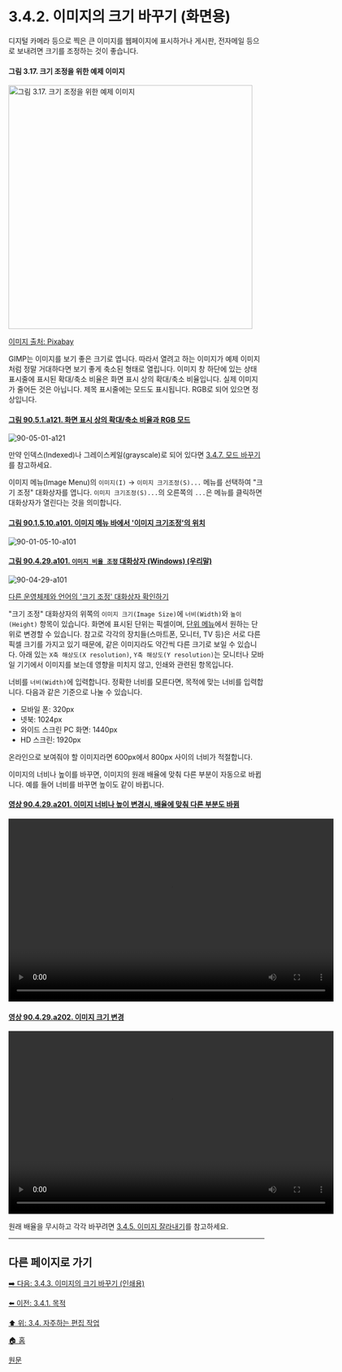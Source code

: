 # 3.4.2. 이미지의 크기 바꾸기 (화면용)
디지털 카메라 등으로 찍은 큰 이미지를 웹페이지에 표시하거나 게시판, 전자메일 등으로 보내려면 크기를 조정하는 것이 좋습니다.

#### 그림 3.17. 크기 조정을 위한 예제 이미지
<img width="480" alt="그림 3.17. 크기 조정을 위한 예제 이미지" environment="MacOS:Sonoma 14.2.1 GIMP 2.10.36" src="https://github.com/wonder13662/gimp/assets/15767104/be4bb3a2-8965-42db-8b73-de0ea526f242">

[이미지 출처: Pixabay](https://pixabay.com/photos/cereal-breakfast-meal-food-banana-898073/)

GIMP는 이미지를 보기 좋은 크기로 엽니다. 따라서 열려고 하는 이미지가 예제 이미지처럼 정말 거대하다면 보기 좋게 축소된 형태로 열립니다. 이미지 창 하단에 있는 상태 표시줄에 표시된 확대/축소 비율은 화면 표시 상의 확대/축소 비율입니다. 실제 이미지가 줄어든 것은 아닙니다. 제목 표시줄에는 모드도 표시됩니다. RGB로 되어 있으면 정상입니다. 

<a id="90-05-01-a121"></a>

#### [그림 90.5.1.a121. 화면 표시 상의 확대/축소 비율과 RGB 모드](./90-05-01-title_bar.md#90-05-01-a121)
![90-05-01-a121](https://github.com/wonder13662/gimp/assets/15767104/e9973caf-e8ae-4fbc-9814-9b9d13e6f982)

만약 인덱스(Indexed)나 그레이스케일(grayscale)로 되어 있다면 [3.4.7. 모드 바꾸기](03-04-07-change-the-mode.md)를 참고하세요.

이미지 메뉴(Image Menu)의 `이미지(I)` → `이미지 크기조정(S)...` 메뉴를 선택하여 "크기 조정" 대화상자를 엽니다. `이미지 크기조정(S)...`의 오른쪽의 `...`은 메뉴를 클릭하면 대화상자가 열린다는 것을 의미합니다.

<a id="90-01-05-10-a101"></a>

#### [그림 90.1.5.10.a101. 이미지 메뉴 바에서 '이미지 크기조정'의 위치](./90-01-05-10-scale_image.md#90-01-05-10-a101)
![90-01-05-10-a101](https://github.com/wonder13662/gimp/assets/15767104/613d0cc8-05ad-4df5-a9d0-3be39b770f41)

<a id="90-04-29-a101"></a>

#### [그림 90.4.29.a101. `이미지 비율 조정` 대화상자 (Windows) (우리말)](./90-04-29-scale_image.md#90-04-29-a101)
![90-04-29-a101](https://github.com/wonder13662/gimp/assets/15767104/b88ded56-3fe1-4009-84ce-aa0939259794)

[다른 운영체제와 언어의 '크기 조정' 대화상자 확인하기](./90-04-29-scale_image.md#90-04-29-a102)

"크기 조정" 대화상자의 위쪽의 `이미지 크기(Image Size)`에 `너비(Width)`와 `높이(Height)` 항목이 있습니다. 화면에 표시된 단위는 픽셀이며, [단위 메뉴](./03-02-02-07-units-menu.md#32272-단위-메뉴의-단위-변경)에서 원하는 단위로 변경할 수 있습니다. 참고로 각각의 장치들(스마트폰, 모니터, TV 등)은 서로 다른 픽셀 크기를 가지고 있기 때문에, 같은 이미지라도 약간씩 다른 크기로 보일 수 있습니다. 아래 있는 `X축 해상도(X resolution)`, `Y축 해상도(Y resolution)`는 모니터나 모바일 기기에서 이미지를 보는데 영향을 미치지 않고, 인쇄와 관련된 항목입니다.

너비를 `너비(Width)`에 입력합니다. 정확한 너비를 모른다면, 목적에 맞는 너비를 입력합니다. 다음과 같은 기준으로 나눌 수 있습니다.

- 모바일 폰: 320px
- 넷북: 1024px
- 와이드 스크린 PC 화면: 1440px
- HD 스크린: 1920px

온라인으로 보여줘야 할 이미지라면 600px에서 800px 사이의 너비가 적절합니다.

이미지의 너비나 높이를 바꾸면, 이미지의 원래 배율에 맞춰 다른 부분이 자동으로 바뀝니다. 예를 들어 너비를 바꾸면 높이도 같이 바뀝니다. 

<a id="90-04-29-a201"></a>

#### [영상 90.4.29.a201. 이미지 너비나 높이 변경시, 배율에 맞춰 다른 부분도 바뀜](./90-04-29-scale_image.md#90-04-29-a201)
<video controls="controls" width="640" height="360" environment="MacOS:Sonoma 14.2.1 GIMP 2.10.36" src="https://github.com/wonder13662/gimp/assets/15767104/6314855c-937d-49b6-a60f-c21520351012"></video>

<a id="90-04-29-a202"></a>

#### [영상 90.4.29.a202. 이미지 크기 변경](./90-04-29-scale_image.md#90-04-29-a202)
<video controls="controls" width="640" height="360" environment="MacOS:Sonoma 14.2.1 GIMP 2.10.36" src="https://github.com/wonder13662/gimp/assets/15767104/b72a1800-9efa-4bff-8ac5-7197b2161196"></video>

원래 배율을 무시하고 각각 바꾸려면 [3.4.5. 이미지 잘라내기](./03-04-05-crop-an-image.md)를 참고하세요.

***

## 다른 페이지로 가기
[➡️ 다음: 3.4.3. 이미지의 크기 바꾸기 (인쇄용)](./03-04-03-change-the-size-of-an-Image-for-print.md)

[⬅️ 이전: 3.4.1. 목적](./03-04-01-intention.md)

[⬆️ 위: 3.4. 자주하는 편집 작업](./03-04-00-common-tasks.md)

[🏠 홈](./00-home.md)

[원문](https://docs.gimp.org/2.10/ko/gimp-tutorial-quickie-scale.html)